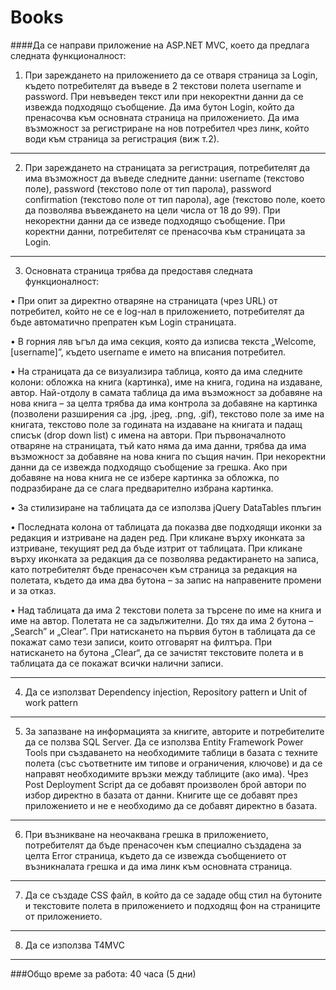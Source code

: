 # Books #

####Да се направи приложение на ASP.NET MVC, което да предлага следната функционалност:

1)	При зареждането на приложението да се отваря страница за Login, където потребителят да въведе в 2 текстови полета username и password. При невъведен текст или при некоректни данни да се извежда подходящо съобщение. Да има бутон Login, който да пренасочва към основната страница на приложението. Да има възможност за регистриране на нов потребител чрез линк, който води към страница за регистрация (виж т.2).
***
2)	При зареждането на страницата за регистрация, потребителят да има възможност да въведе следните данни: username (текстово поле), password (текстово поле от тип парола), password confirmation (текстово поле от тип парола), age (текстово поле, което да позволява въвеждането на цели числа от 18 до 99). При некоректни данни да се изведе подходящо съобщение. При коректни данни, потребителят се пренасочва към страницата за Login.
***
3)	Основната страница трябва да предоставя следната функционалност:

•	При опит за директно отваряне на страницата (чрез URL) от потребител, който не се е log-нал в приложението, потребителят да бъде автоматично препратен към Login страницата.

•	В горния ляв ъгъл да има секция, която да изписва текста „Welcome, [username]”, където username е името на вписания потребител.

•	На страницата да се визуализира таблица, която да има следните колони: обложка на книга (картинка), име на книга, година на издаване, автор. Най-отдолу в самата таблица да има възможност за добавяне на нова книга – за целта трябва да има контрола за добавяне на картинка (позволени разширения са .jpg, .jpeg, .png, .gif), текстово поле за име на книгата, текстово поле за годината на издаване на книгата и падащ списък (drop down list) с имена на автори. При първоначалното отваряне на страницата, тъй като няма да има данни, трябва да има възможност за добавяне на нова книга по същия начин. При некоректни данни да се извежда подходящо съобщение за грешка. Ако при добавяне на нова книга не се избере картинка за обложка,  по подразбиране да се слага предварително избрана картинка.

•	За стилизиране на таблицата да се използва jQuery DataTables плъгин

•	Последната колона от таблицата да показва две подходящи иконки за редакция и изтриване на даден ред. При кликане върху иконката за изтриване, текущият ред да бъде изтрит от таблицата. При кликане върху иконката за редакция да се позволява редактирането на записа, като потребителят бъде пренасочен към страница за редакция на полетата, където да има два бутона – за запис на направените промени и за отказ.

•	Над таблицата да има 2 текстови полета за търсене по име на книга и име на автор. Полетата не са задължителни. До тях да има 2 бутона – „Search” и „Clear”. При натискането на първия бутон в таблицата да се покажат само тези записи, които отговарят на филтъра. При натискането на бутона „Clear“, да се зачистят текстовите полета и в таблицата да се покажат всички налични записи.
***
4)	Да се използват Dependency injection, Repository pattern и Unit of work pattern
***
5)	За запазване на информацията за книгите, авторите и потребителите да се ползва SQL Server. Да се използва Entity Framework Power Tools при създаването на необходимите таблици в базата с техните полета (със съответните им типове и ограничения, ключове) и да се направят необходимите връзки между таблиците (ако има). Чрез Post Deployment Script да се добавят произволен брой автори по избор директно в базата от данни. Книгите ще се добавят през приложението и не е необходимо да се добавят директно в базата.
***
6)	При възникване на неочаквана грешка в приложението, потребителят да бъде пренасочен към специално създадена за целта Error страница, където да се извежда съобщението от възникналата грешка и да има линк към основната страница.
***
7)	Да се създаде CSS файл, в който да се зададе общ стил на бутоните и текстовите полета в приложението и подходящ фон на страниците от приложението.
***
8)	Да се използва T4MVC
***
###Общо време за работа: 40 часа (5 дни)



